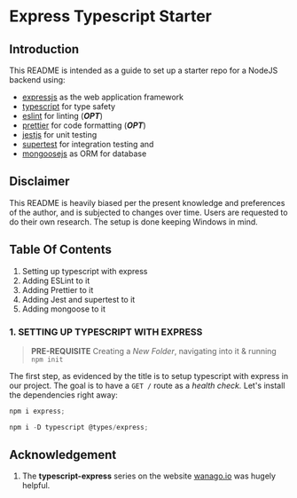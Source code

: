 # Express Typescript Starter

## Introduction

This README is intended as a guide to set up a starter repo for a NodeJS backend using:

* [expressjs](https://expressjs.com/) as the web application framework
* [typescript](https://www.typescriptlang.org/) for type safety
* [eslint](https://eslint.org/) for linting (***OPT***)
* [prettier](https://prettier.io/) for code formatting (***OPT***)
* [jestjs](https://jestjs.io/) for unit testing
* [supertest](https://www.npmjs.com/package/supertest) for integration testing and
* [mongoosejs](https://mongoosejs.com/) as ORM for database

## Disclaimer

This README is heavily biased per the present knowledge and preferences of the author, and is subjected to changes over time. Users are requested to do their own research.
The setup is done keeping Windows in mind.

## Table Of Contents

1. Setting up typescript with express
2. Adding ESLint to it
3. Adding Prettier to it
4. Adding Jest and supertest to it
5. Adding mongoose to it

### 1. SETTING UP TYPESCRIPT WITH EXPRESS

> **PRE-REQUISITE**
> Creating a *New Folder*, navigating into it & running ``npm init``

The first step, as evidenced by the title is to setup typescript with express in our project.
The goal is to have a ``GET /`` route as a *health check.*
Let's install the dependencies right away:

```javascript
npm i express;
```

```javascript
npm i -D typescript @types/express;
```

## Acknowledgement

1. The **typescript-express** series on the website [wanago.io](https://wanago.io/) was hugely helpful.
